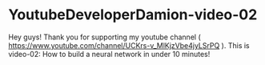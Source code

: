 # YoutubeDeveloperDamion-video-02
Hey guys! Thank you for supporting my youtube channel ( https://www.youtube.com/channel/UCKrs-v_MlKjzVbe4jyLSrPQ ). This is video-02: How to build a neural network in under 10 minutes!
